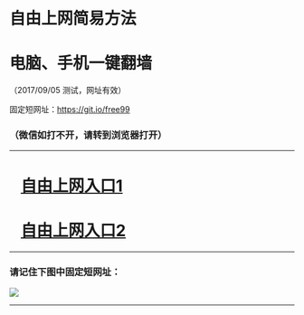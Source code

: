﻿# 自由上网简易方法

# 电脑、手机一键翻墙

（2017/09/05 测试，网址有效）

固定短网址：https://git.io/free99

### （微信如打不开，请转到浏览器打开）


***





# &nbsp;&nbsp; <a href="http://ft13760319.fwq-tz1001.xyz/fwqtz01.html?t=090500120908 " target="_blank">自由上网入口1</a>
# &nbsp;&nbsp; <a href="http://ft1117531084.fwq-tz1002.xyz/fwqtz02.html?t=090500113971 " target="_blank">自由上网入口2</a>
***

### 请记住下图中固定短网址：

<img src="https://s3-us-west-2.amazonaws.com/fwq-1001/yjfq-20170905okok.png" /> 


***


